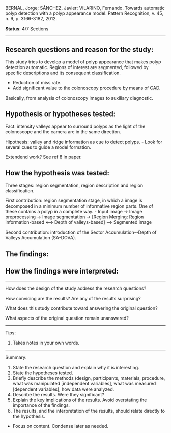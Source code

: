 BERNAL, Jorge; SÁNCHEZ, Javier; VILARINO, Fernando. Towards automatic polyp detection with a polyp appearance model. Pattern Recognition, v. 45, n. 9, p. 3166-3182, 2012.

**Status**: 4/7 Sections

---

Research questions and reason for the study:
---

This study tries to develop a model of polyp appearance that makes polyp detection automatic.
Regions of interest are segmented, followed by specific descriptions and its consequent classification.

- Reduction of miss rate.
- Add significant value to the colonoscopy procedure by means of CAD.

Basically, from analysis of colonoscopy images to auxiliary diagnostic.

Hypothesis or hypotheses tested:
---

Fact: intensity valleys appear to surround polyps as the light of the
colonoscope and the camera are in the same direction.

Hipothesis: valley and ridge information as cue to detect polyps.
    - Look for several cues to guide a model formation.

Extendend work? See ref 8 in paper.

How the hypothesis was tested:
---

Three stages: region segmentation, region description and region
classification.

First contribution: region segmentation stage, in which a image is decomposed
in a minimum number of informative region parts. One of these contains a polyp
in a complete way.
    - Input image -> Image preprocessing -> Image segmentation -> [Region
      Merging: Region information-based <--> Depth of valleys-based] -->
      Segmented image

Second contribution: introduction of the Sector Accumulation--Depth of Valleys
Accumulation (SA-DOVA).

The findings:
---



How the findings were interpreted:
---



---

How does the design of the study address the research questions?

How convicing are the results? Are any of the results surprising?

What does this study contribute toward answering the original question?

What aspects of the original question remain unanswered?

---

Tips:

1. Takes notes in your own words.

---

Summary:

1. State the research question and explain why it is interesting.
2. State the hypotheses tested.
3. Briefly describe the methods (design, participants, materials, procedure,
   what was manipulated [independent variables], what was measured [dependent
   variables], how data were analyzed.
4. Describe the results. Were they significant?
5. Explain the key implications of the results. Avoid overstating the
   importance of the findings.
6. The results, and the interpretation of the results, should relate directly
   to the hypothesis.

- Focus on content. Condense later as needed.
